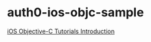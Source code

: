 # auth0-ios-objc-sample

[iOS Objective-C Tutorials Introduction](https://auth0.com/docs/quickstart/native/ios-objc)
